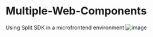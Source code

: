 # Multiple-Web-Components
Using Split SDK in a microfrontend environment
![image](https://github.com/kleinjoshuaa/Multiple-Web-Components/assets/1207274/88a88f8d-9cfc-4455-b606-19a13dcaf113)
